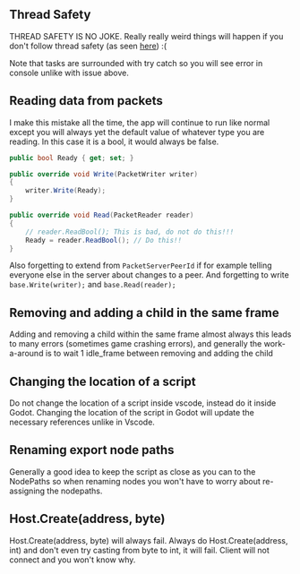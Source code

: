 ## Thread Safety
THREAD SAFETY IS NO JOKE. Really really weird things will happen if you don't follow thread safety (as seen [here](https://github.com/valkyrienyanko/GodotModules/issues/13)) :(

Note that tasks are surrounded with try catch so you will see error in console unlike with issue above.

## Reading data from packets
I make this mistake all the time, the app will continue to run like normal except you will always yet the default value of whatever type you are reading. In this case it is a bool, it would always be false.
```cs
public bool Ready { get; set; }

public override void Write(PacketWriter writer)
{
    writer.Write(Ready);
}

public override void Read(PacketReader reader)
{
    // reader.ReadBool(); This is bad, do not do this!!!
    Ready = reader.ReadBool(); // Do this!!
}
```

Also forgetting to extend from `PacketServerPeerId` if for example telling everyone else in the server about changes to a peer.
And forgetting to write `base.Write(writer);` and `base.Read(reader);`

## Removing and adding a child in the same frame
Adding and removing a child within the same frame almost always this leads to many errors (sometimes game crashing errors), and generally the work-a-around is to wait 1 idle_frame between removing and adding the child

## Changing the location of a script
Do not change the location of a script inside vscode, instead do it inside Godot. Changing the location of the script in Godot will update the necessary references unlike in Vscode.

## Renaming export node paths
Generally a good idea to keep the script as close as you can to the NodePaths so when renaming nodes you won't have to worry about re-assigning the nodepaths.

## Host.Create(address, byte)
Host.Create(address, byte) will always fail. Always do Host.Create(address, int) and don't even try casting from byte to int, it will fail. Client will not connect and you won't know why.
